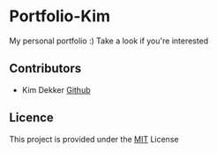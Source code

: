 # Portfolio-Kim

My personal portfolio :)
Take a look if you're interested

## Contributors
- Kim Dekker [Github](https://github.com/Kimdekker/)


## Licence

This project is provided under the [MIT](/LICENSE) License
